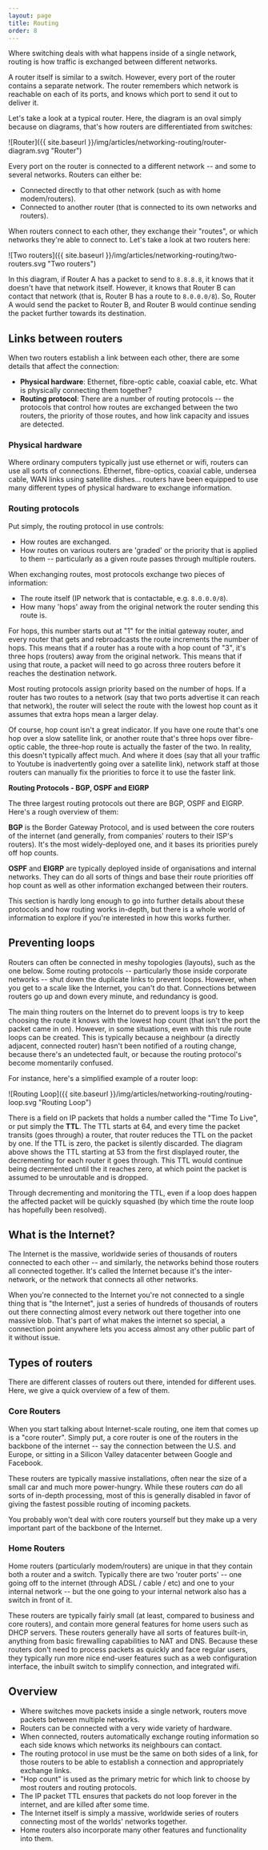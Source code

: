 ```yaml
---
layout: page
title: Routing
order: 8
---
```

Where switching deals with what happens inside of a single network, routing is how traffic is exchanged between different networks.

A router itself is similar to a switch. However, every port of the router contains a separate network. The router remembers which network is reachable on each of its ports, and knows which port to send it out to deliver it.

Let's take a look at a typical router. Here, the diagram is an oval simply because on diagrams, that's how routers are differentiated from switches:

![Router]({{ site.baseurl }}/img/articles/networking-routing/router-diagram.svg "Router")

Every port on the router is connected to a different network -- and some to several networks. Routers can either be:

* Connected directly to that other network (such as with home modem/routers).
* Connected to another router (that is connected to its own networks and routers).

When routers connect to each other, they exchange their "routes", or which networks they're able to connect to. Let's take a look at two routers here:

![Two routers]({{ site.baseurl }}/img/articles/networking-routing/two-routers.svg "Two routers")
 
In this diagram, if Router A has a packet to send to `8.8.8.8`, it knows that it doesn't have that network itself. However, it knows that Router B can contact that network (that is, Router B has a route to `8.0.0.0/8`). So, Router A would send the packet to Router B, and Router B would continue sending the packet further towards its destination.


## Links between routers

When two routers establish a link between each other, there are some details that affect the connection:

* **Physical hardware**: Ethernet, fibre-optic cable, coaxial cable, etc. What is physically connecting them together?
* **Routing protocol**: There are a number of routing protocols -- the protocols that control how routes are exchanged between the two routers, the priority of those routes, and how link capacity and issues are detected.


### Physical hardware

Where ordinary computers typically just use ethernet or wifi, routers can use all sorts of connections. Ethernet, fibre-optics, coaxial cable, undersea cable, WAN links using satellite dishes... routers have been equipped to use many different types of physical hardware to exchange information.

### Routing protocols

Put simply, the routing protocol in use controls:

* How routes are exchanged.
* How routes on various routers are 'graded' or the priority that is applied to them -- particularly as a given route passes through multiple routers.

When exchanging routes, most protocols exchange two pieces of information:

* The route itself (IP network that is contactable, e.g. `8.0.0.0/8`).
* How many 'hops' away from the original network the router sending this route is.

For hops, this number starts out at "1" for the initial gateway router, and every router that gets and rebroadcasts the route increments the number of hops. This means that if a router has a route with a hop  count of "3", it's three hops (routers) away from the original network. This means that if using that route, a packet will need to go across three routers before it reaches the destination network.

Most routing protocols assign priority based on the number of hops. If a router has two routes to a network (say that two ports advertise it can reach that network), the router will select the route with the lowest hop count as it assumes that extra hops mean a larger delay.

Of course, hop count isn't a great indicator. If you have one route that's one hop over a slow satellite link, or another route that's three hops over fibre-optic cable, the three-hop route is actually the faster of the two. In reality, this doesn't typically affect much. And where it does (say that all your traffic to Youtube is inadvertently going over a satellite link), network staff at those routers can manually fix the priorities to force it to use the faster link.

<div class="advanced">
	<p><strong>Routing Protocols - BGP, OSPF and EIGRP</strong></p>
    <p>The three largest routing protocols out there are BGP, OSPF and EIGRP. Here's a rough overview of them:</p>
    <p><strong>BGP</strong> is the Border Gateway Protocol, and is used between the core routers of the internet (and generally, from companies' routers to their ISP's routers). It's the most widely-deployed one, and it bases its priorities purely off hop counts.</p>
    <p><strong>OSPF</strong> and <strong>EIGRP</strong> are typically deployed inside of organisations and internal networks. They can do all sorts of things and base their route priorities off hop count as well as other information exchanged between their routers.</p>
    <p>This section is hardly long enough to go into further details about these protocols and how routing works in-depth, but there is a whole world of information to explore if you're interested in how this works further.</p>
</div>


## Preventing loops

Routers can often be connected in meshy topologies (layouts), such as the one below. Some routing protocols -- particularly those inside corporate networks -- shut down the duplicate links to prevent loops. However, when you get to a scale like the Internet, you can't do that. Connections between routers go up and down every minute, and redundancy is good.

The main thing routers on the Internet do to prevent loops is try to keep choosing the route it knows with the lowest hop count (that isn't the port the packet came in on). However, in some situations, even with this rule route loops can be created. This is typically because a neighbour (a directly adjacent, connected router) hasn't been notified of a routing change, because there's an undetected fault, or because the routing protocol's become momentarily confused.

For instance, here's a simplified example of a router loop:

![Routing Loop]({{ site.baseurl }}/img/articles/networking-routing/routing-loop.svg "Routing Loop")

There is a field on IP packets that holds a number called the "Time To Live", or put simply the **TTL**. The TTL starts at 64, and every time the packet transits (goes through) a router, that router reduces the TTL on the packet by one. If the TTL is zero, the packet is silently discarded. The diagram above shows the TTL starting at 53 from the first displayed router, the decrementing for each router it goes through. This TTL would continue being decremented until the it reaches zero, at which point the packet is assumed to be unroutable and is dropped.

Through decrementing and monitoring the TTL, even if a loop does happen the affected packet will be quickly squashed (by which time the route loop has hopefully been resolved).


## What is the Internet?

The Internet is the massive, worldwide series of thousands of routers connected to each other -- and similarly, the networks behind those routers all connected together. It's called the Internet because it's the inter-network, or the network that connects all other networks.

When you're connected to the Internet you're not connected to a single thing that is "the Internet", just a series of hundreds of thousands of routers out there connecting almost every network out there together into one massive blob. That's part of what makes the internet so special, a connection point anywhere lets you access almost any other public part of it without issue.


## Types of routers

There are different classes of routers out there, intended for different uses. Here, we give a quick overview of a few of them.


### Core Routers

When you start talking about Internet-scale routing, one item that comes up is a "core router". Simply put, a core router is one of the routers in the backbone of the internet -- say the connection between the U.S. and Europe, or sitting in a Silicon Valley datacenter between Google and Facebook.

These routers are typically massive installations, often near the size of a small car and much more power-hungry. While these routers _can_ do all sorts of in-depth processing, most of this is generally disabled in favor of giving the fastest possible routing of incoming packets.

You probably won't deal with core routers yourself but they make up a very important part of the backbone of the Internet.


### Home Routers

Home routers (particularly modem/routers) are unique in that they contain both a router and a switch. Typically there are two 'router ports' -- one going off to the internet (through ADSL / cable / etc) and one to your internal network -- but the one going to your internal network also has a switch in front of it.

These routers are typically fairly small (at least, compared to business and core routers), and contain more general features for home users such as DHCP servers. These routers generally have all sorts of features built-in, anything from basic firewalling capabilities to NAT and DNS. Because these routers don't need to process packets as quickly and face regular users, they typically run more nice end-user features such as a web configuration interface, the inbuilt switch to simplify connection, and integrated wifi.


## Overview

* Where switches move packets inside a single network, routers move packets between multiple networks.
* Routers can be connected with a very wide variety of hardware.
* When connected, routers automatically exchange routing information so each side knows which networks its neighbours can contact.
* The routing protocol in use must be the same on both sides of a link, for those routers to be able to establish a connection and appropriately exchange links.
* "Hop count" is used as the primary metric for which link to choose by most routers and routing protocols.
* The IP packet TTL ensures that packets do not loop forever in the internet, and are killed after some time.
* The Internet itself is simply a massive, worldwide series of routers connecting most of the worlds' networks together.
* Home routers also incorporate many other features and functionality into them.
